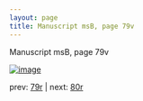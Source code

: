 ```yaml
---
layout: page
title: Manuscript msB, page 79v
---
```


Manuscript msB, page 79v

[![image](http://www.homermultitext.org/iipsrv?OBJ=IIP,1.0&FIF=/project/homer/pyramidal/deepzoom/hmt/vbbifolio/v1/vb_79v_80r.tif&WID=100&CVT=JPEG)](http://www.homermultitext.org/ict2/?urn=urn:cite2:hmt:vbbifolio.v1:vb_79v_80r)

prev:  [79r](../79r) | next:  [80r](../80r)

